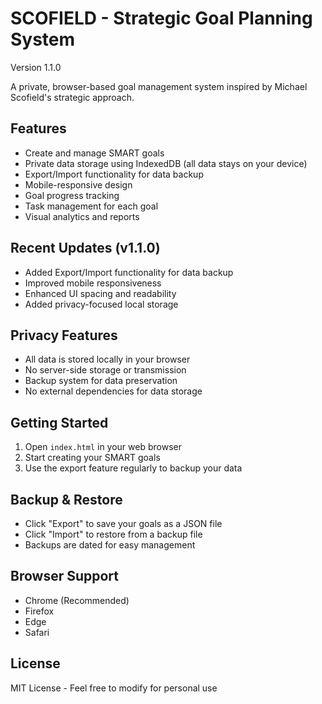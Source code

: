 # SCOFIELD - Strategic Goal Planning System

Version 1.1.0

A private, browser-based goal management system inspired by Michael Scofield's strategic approach.

## Features

- Create and manage SMART goals
- Private data storage using IndexedDB (all data stays on your device)
- Export/Import functionality for data backup
- Mobile-responsive design
- Goal progress tracking
- Task management for each goal
- Visual analytics and reports

## Recent Updates (v1.1.0)

- Added Export/Import functionality for data backup
- Improved mobile responsiveness
- Enhanced UI spacing and readability
- Added privacy-focused local storage

## Privacy Features

- All data is stored locally in your browser
- No server-side storage or transmission
- Backup system for data preservation
- No external dependencies for data storage

## Getting Started

1. Open `index.html` in your web browser
2. Start creating your SMART goals
3. Use the export feature regularly to backup your data

## Backup & Restore

- Click "Export" to save your goals as a JSON file
- Click "Import" to restore from a backup file
- Backups are dated for easy management

## Browser Support

- Chrome (Recommended)
- Firefox
- Edge
- Safari

## License

MIT License - Feel free to modify for personal use
